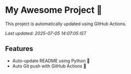 # My Awesome Project 🚀

This project is automatically updated using GitHub Actions.

_Last updated: 2025-07-05 14:07:05 IST_

## Features
- Auto-update README using Python 🐍
- Auto Git push with GitHub Actions 🤖
